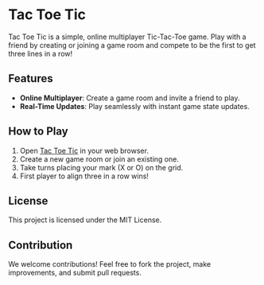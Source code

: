
# Tac Toe Tic

Tac Toe Tic is a simple, online multiplayer Tic-Tac-Toe game. Play with a friend by creating or joining a game room and compete to be the first to get three lines in a row!

## Features

- **Online Multiplayer**: Create a game room and invite a friend to play.
- **Real-Time Updates**: Play seamlessly with instant game state updates.

## How to Play

1. Open [Tac Toe Tic]() in your web browser.
2. Create a new game room or join an existing one.
3. Take turns placing your mark (X or O) on the grid.
4. First player to align three in a row wins!

## License

This project is licensed under the MIT License.

## Contribution
We welcome contributions! Feel free to fork the project, make improvements, and submit pull requests.
